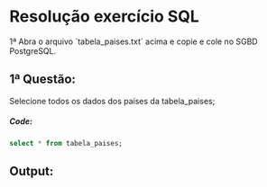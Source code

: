 # Resolução exercício SQL

1ª Abra o arquivo ´tabela_paises.txt´ acima e copie e cole no SGBD PostgreSQL.

## 1ª Questão:
Selecione todos os dados dos países da tabela_paises;

<h5>Code:</h5>

```sql
select * from tabela_paises;
```
## Output:
